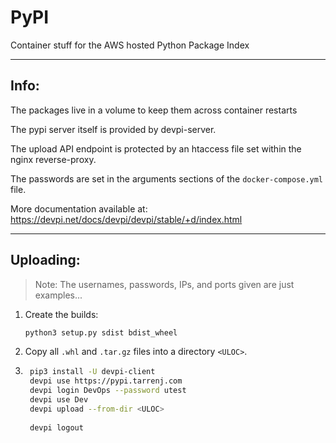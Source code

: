 # PyPI
Container stuff for the AWS hosted Python Package Index

---

## Info:

The packages live in a volume to keep them across container restarts

The pypi server itself is provided by devpi-server.

The upload API endpoint is protected by an htaccess file set within the nginx reverse-proxy.

The passwords are set in the arguments sections of the `docker-compose.yml` file.

More documentation available at: https://devpi.net/docs/devpi/devpi/stable/+d/index.html

---

## Uploading:

> Note:  The usernames, passwords, IPs, and ports given are just examples...

1. Create the builds:
    ```bash
    python3 setup.py sdist bdist_wheel
    ```

1. Copy all `.whl` and `.tar.gz` files into a directory `<ULOC>`.

1. ```bash
    pip3 install -U devpi-client
    devpi use https://pypi.tarrenj.com
    devpi login DevOps --password utest
    devpi use Dev
    devpi upload --from-dir <ULOC>
    
    devpi logout
    ```
